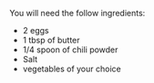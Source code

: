 You will need the follow ingredients:
- 2 eggs
- 1 tbsp of butter 
- 1/4 spoon of chili powder
- Salt
- vegetables of your choice